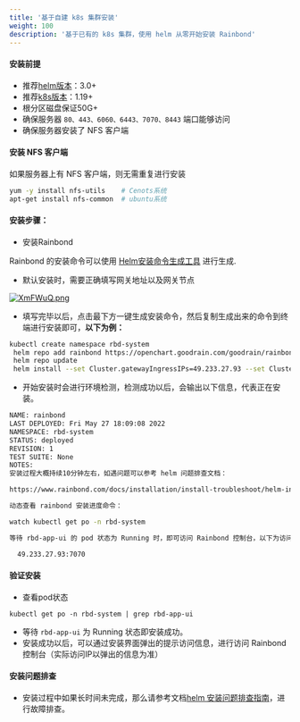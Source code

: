 ```yaml
---
title: '基于自建 k8s 集群安装'
weight: 100
description: '基于已有的 k8s 集群，使用 helm 从零开始安装 Rainbond'
---
```



#### 安装前提

- 推荐[helm版本](https://helm.sh/docs/intro/install/)：3.0+
- 推荐[k8s版本](https://kubernetes.io/)：1.19+
- 根分区磁盘保证50G+
- 确保服务器 `80、443、6060、6443、7070、8443` 端口能够访问
- 确保服务器安装了 NFS 客户端

#### 安装 NFS 客户端

如果服务器上有 NFS 客户端，则无需重复进行安装
```bash
yum -y install nfs-utils    # Cenots系统
apt-get install nfs-common  # ubuntu系统
```
#### 安装步骤：

- 安装Rainbond

Rainbond 的安装命令可以使用 [Helm安装命令生成工具](/helm) 进行生成.

- 默认安装时，需要正确填写网关地址以及网关节点

[![XmFWuQ.png](https://s1.ax1x.com/2022/05/27/XmFWuQ.png)](https://imgtu.com/i/XmFWuQ)

- 填写完毕以后，点击最下方一键生成安装命令，然后复制生成出来的命令到终端进行安装即可，**以下为例：**

```bash
kubectl create namespace rbd-system
 helm repo add rainbond https://openchart.goodrain.com/goodrain/rainbond
 helm repo update
 helm install --set Cluster.gatewayIngressIPs=49.233.27.93 --set Cluster.enableHA=false --set Cluster.nodesForGateway[0].name=49.233.27.93 --set Cluster.nodesForGateway[0].externalIP=49.233.27.93 --set Cluster.nodesForGateway[0].internalIP=10.0.16.16 rainbond rainbond/rainbond-cluster -n rbd-system
```



- 开始安装时会进行环境检测，检测成功以后，会输出以下信息，代表正在安装。

```bash
NAME: rainbond
LAST DEPLOYED: Fri May 27 18:09:08 2022
NAMESPACE: rbd-system
STATUS: deployed
REVISION: 1
TEST SUITE: None
NOTES:
安装过程大概持续10分钟左右，如遇问题可以参考 helm 问题排查文档：

https://www.rainbond.com/docs/installation/install-troubleshoot/helm-install-troubleshoot

动态查看 rainbond 安装进度命令：

watch kubectl get po -n rbd-system

等待 rbd-app-ui 的 pod 状态为 Running 时，即可访问 Rainbond 控制台，以下为访问地址：

  49.233.27.93:7070
```



#### 验证安装

- 查看pod状态

```
kubectl get po -n rbd-system | grep rbd-app-ui
```

- 等待 ``` rbd-app-ui ``` 为 Running 状态即安装成功。
- 安装成功以后，可以通过安装界面弹出的提示访问信息，进行访问 Rainbond 控制台（实际访问IP以弹出的信息为准）


#### 安装问题排查

- 安装过程中如果长时间未完成，那么请参考文档[helm 安装问题排查指南](../install-troubleshoot/helm-install-troubleshoot)，进行故障排查。
